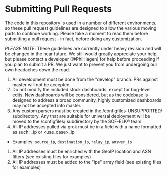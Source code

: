 Submitting Pull Requests
========================

The code in this repository is used in a number of different environments, so these pull request guidelines are designed to allow the various moving parts to
 continue working.  Please take a moment to read them before submitting a pull request - in fact, before doing any customization.

 *PLEASE NOTE*: These guidelines are currently under heavy revision and will be changed in the near future.  We still would greatly appreciate your help, but please contact a developer (@PhilHagen) for help before proceeding if you plan to submit a PR.  We just want to prevent you from undergoing our own headaches down the road.

1. All development must be done from the "develop" branch.  PRs against master will not be accepted.
1. Do not modify the included stock dashboards, except for bug-level edits.  New dashboards will be considered, but as the codebase is designed to address a broad community, highly customized dashboards may not be accepted into master.
1. Any custom parsers must be created in the /configfiles-UNSUPPORTED/ subdirectory.  Any that are suitable for universal deployment will be moved to the /configfiles/ subdirectory by the SOF-ELK® team.
1. All IP addresses pulled via grok must be in a field with a name formatted as such: <directionality>_ip or <use_case>_ip
  * Examples: `source_ip`, `destination_ip`, `relay_ip`, `answer_ip`
1. All IP addresses must be enriched with the GeoIP location and ASN filters (see existing files for examples)
1. All IP addresses must be added to the "ips" array field (see existing files for examples)
